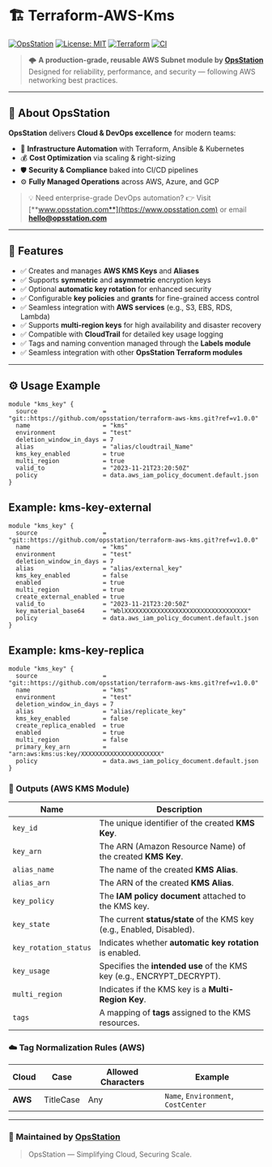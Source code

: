 # 🏗️ Terraform-AWS-Kms

[![OpsStation](https://img.shields.io/badge/Made%20by-OpsStation-blue?style=flat-square&logo=terraform)](https://www.opsstation.com)
[![License: MIT](https://img.shields.io/badge/License-MIT-blue.svg)](LICENSE)
[![Terraform](https://img.shields.io/badge/Terraform-1.13%2B-purple.svg?logo=terraform)](#)
[![CI](https://github.com/OpsStation/terraform-multicloud-labels/actions/workflows/ci.yml/badge.svg)](https://github.com/OpsStation/terraform-multicloud-labels/actions/workflows/ci.yml)

> 🌩️ **A production-grade, reusable AWS Subnet module by [OpsStation](https://www.opsstation.com)**
> Designed for reliability, performance, and security — following AWS networking best practices.
---

## 🏢 About OpsStation

**OpsStation** delivers **Cloud & DevOps excellence** for modern teams:
- 🚀 **Infrastructure Automation** with Terraform, Ansible & Kubernetes
- 💰 **Cost Optimization** via scaling & right-sizing
- 🛡️ **Security & Compliance** baked into CI/CD pipelines
- ⚙️ **Fully Managed Operations** across AWS, Azure, and GCP

> 💡 Need enterprise-grade DevOps automation?
> 👉 Visit [**www.opsstation.com**](https://www.opsstation.com) or email **hello@opsstation.com**

---

## 🌟 Features

- ✅ Creates and manages **AWS KMS Keys** and **Aliases**
- ✅ Supports **symmetric** and **asymmetric** encryption keys
- ✅ Optional **automatic key rotation** for enhanced security
- ✅ Configurable **key policies** and **grants** for fine-grained access control
- ✅ Seamless integration with **AWS services** (e.g., S3, EBS, RDS, Lambda)
- ✅ Supports **multi-region keys** for high availability and disaster recovery
- ✅ Compatible with **CloudTrail** for detailed key usage logging
- ✅ Tags and naming convention managed through the **Labels module**
- ✅ Seamless integration with other **OpsStation Terraform modules**

---

## ⚙️ Usage Example

```hcl
module "kms_key" {
  source                  = "git::https://github.com/opsstation/terraform-aws-kms.git?ref=v1.0.0"
  name                    = "kms"
  environment             = "test"
  deletion_window_in_days = 7
  alias                   = "alias/cloudtrail_Name"
  kms_key_enabled         = true
  multi_region            = true
  valid_to                = "2023-11-21T23:20:50Z"
  policy                  = data.aws_iam_policy_document.default.json
}
```

## Example: kms-key-external
```hcl
module "kms_key" {
  source                  = "git::https://github.com/opsstation/terraform-aws-kms.git?ref=v1.0.0"
  name                    = "kms"
  environment             = "test"
  deletion_window_in_days = 7
  alias                   = "alias/external_key"
  kms_key_enabled         = false
  enabled                 = true
  multi_region            = true
  create_external_enabled = true
  valid_to                = "2023-11-21T23:20:50Z"
  key_material_base64     = "WblXXXXXXXXXXXXXXXXXXXXXXXXXXXXXXXXXX"
  policy                  = data.aws_iam_policy_document.default.json
}
```

## Example: kms-key-replica

```hcl
module "kms_key" {
  source                  = "git::https://github.com/opsstation/terraform-aws-kms.git?ref=v1.0.0"
  name                    = "kms"
  environment             = "test"
  deletion_window_in_days = 7
  alias                   = "alias/replicate_key"
  kms_key_enabled         = false
  create_replica_enabled  = true
  enabled                 = true
  multi_region            = false
  primary_key_arn         = "arn:aws:kms:us:key/XXXXXXXXXXXXXXXXXXXXXX"
  policy                  = data.aws_iam_policy_document.default.json
}
```
### 🔐 Outputs (AWS KMS Module)

| Name                 | Description                                                                 |
|----------------------|-----------------------------------------------------------------------------|
| `key_id`             | The unique identifier of the created **KMS Key**.                           |
| `key_arn`            | The ARN (Amazon Resource Name) of the created **KMS Key**.                  |
| `alias_name`         | The name of the created **KMS Alias**.                                      |
| `alias_arn`          | The ARN of the created **KMS Alias**.                                       |
| `key_policy`         | The **IAM policy document** attached to the KMS key.                        |
| `key_state`          | The current **status/state** of the KMS key (e.g., Enabled, Disabled).      |
| `key_rotation_status`| Indicates whether **automatic key rotation** is enabled.                    |
| `key_usage`          | Specifies the **intended use** of the KMS key (e.g., ENCRYPT_DECRYPT).      |
| `multi_region`       | Indicates if the KMS key is a **Multi-Region Key**.                         |
| `tags`               | A mapping of **tags** assigned to the KMS resources.                        |


### ☁️ Tag Normalization Rules (AWS)

| Cloud | Case      | Allowed Characters | Example                            |
|--------|-----------|------------------|------------------------------------|
| **AWS** | TitleCase | Any              | `Name`, `Environment`, `CostCenter` |

---

### 💙 Maintained by [OpsStation](https://www.opsstation.com)
> OpsStation — Simplifying Cloud, Securing Scale.
